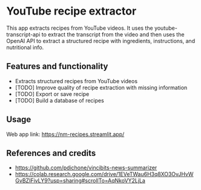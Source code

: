 # YouTube recipe extractor
This app extracts recipes from YouTube videos. It uses the youtube-transcript-api to extract the transcript from the video and then uses the OpenAI API to extract a structured recipe with ingredients, instructions, and nutritional info.

## Features and functionality
- Extracts structured recipes from YouTube videos
- [TODO] Improve quality of recipe extraction with missing information
- [TODO] Export or save recipe
- [TODO] Build a database of recipes

## Usage
Web app link: https://nm-recipes.streamlit.app/

## References and credits
- https://github.com/pdichone/vincibits-news-summarizer
- https://colab.research.google.com/drive/1EVeTWau6H3q8XO3OvJHvWGvBZIFivLY9?usp=sharing#scrollTo=AqNkoVY2LjLa
